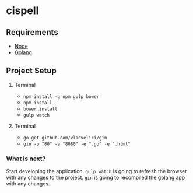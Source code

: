 # cispell

## Requirements

- [Node](https://nodejs.org)
- [Golang](https://golang.org)
    
## Project Setup

1. Terminal
    - `npm install -g npm gulp bower`
    - `npm install`
    - `bower install`
    - `gulp watch`

2. Terminal
    - `go get github.com/vladvelici/gin`
    - `gin -p "80" -a "8080" -e ".go" -e ".html"`
    
### What is next?

Start developing the application. 
`gulp watch` is going to refresh the browser with any changes to the project.
`gin` is going to recompiled the golang app with any changes.